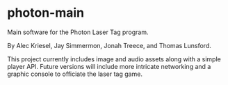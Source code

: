 # photon-main
Main software for the Photon Laser Tag program.

By Alec Kriesel, Jay Simmermon, Jonah Treece, and Thomas Lunsford.

This project currently includes image and audio assets along with a simple player API.
Future versions will include more intricate networking and a graphic console to officiate the laser tag game.
